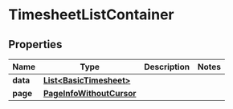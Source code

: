 

# TimesheetListContainer


## Properties

| Name | Type | Description | Notes |
|------------ | ------------- | ------------- | -------------|
|**data** | [**List&lt;BasicTimesheet&gt;**](BasicTimesheet.md) |  |  |
|**page** | [**PageInfoWithoutCursor**](PageInfoWithoutCursor.md) |  |  |



